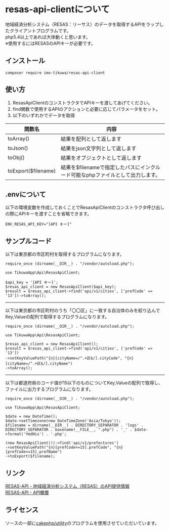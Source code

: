 # resas-api-clientについて
地域経済分析システム（RESAS：リーサス）のデータを取得するAPIをラップしたクライアントプログラムです。  
php5.4以上であれば大体動くと思います。  
※使用するにはRESASのAPIキーが必要です。  

## インストール
```
composer require imo-tikuwa/resas-api-client
```

## 使い方

1. ResasApiClientのコンストラクタでAPIキーを渡してあげてください。
2. find関数で使用するAPIのアクションと必要に応じてパラメータをセット。
3. 以下のいずれかでデータを取得

|関数名|内容|
|---|---|
|toArray()|結果を配列として返します|
|toJson()|結果をjson文字列として返します|
|toObj()|結果をオブジェクトとして返します|
|toExport($filename)|結果を$filenameで指定したパスにインクルード可能なphpファイルとして出力します。|

## .envについて
以下の環境変数を作成しておくことでResasApiClientのコンストラクタ呼び出しの際にAPIキーを渡すことを省略できます。
```
ENV_RESAS_API_KEY="[API キー]"
```

## サンプルコード
以下は東京都の市区町村を取得するプログラムになります。
```
require_once (dirname(__DIR__) . "/vendor/autoload.php");

use TikuwaApp\Api\ResasApiClient;

$api_key = '[API キー]';
$resas_api_client = new ResasApiClient($api_key);
$result = $resas_api_client->find('api/v1/cities', ['prefCode' => '13'])->toArray();
```

---
以下は東京都の市区町村のうち「〇〇区」に一致する自治体のみを絞り込んでKey,Valueの配列で取得するプログラムになります。
```
require_once (dirname(__DIR__) . "/vendor/autoload.php");

use TikuwaApp\Api\ResasApiClient;

$resas_api_client = new ResasApiClient();
$result = $resas_api_client->find('api/v1/cities', ['prefCode' => '13'])
->setKeyValuePath("{n}[cityName=/^.+区$/].cityCode", "{n}[cityName=/^.+区$/].cityName")
->toArray();
```

---
以下は都道府県のコード値が15以下のものについてKey,Valueの配列で取得し、ファイルに出力するプログラムになります。
```
require_once (dirname(__DIR__) . "/vendor/autoload.php");

use TikuwaApp\Api\ResasApiClient;

$date = new DateTime();
$date->setTimezone(new DateTimeZone('Asia/Tokyo'));
$filename = dirname(__DIR__) . DIRECTORY_SEPARATOR . 'logs' . DIRECTORY_SEPARATOR . basename(__FILE__, ".php") . '_' . $date->format('YmdHis') . '.php';

(new ResasApiClient())->find('api/v1/prefectures')
->setKeyValuePath("{n}[prefCode<=15].prefCode", "{n}[prefCode<=15].prefName")
->toExport($filename);
```

## リンク
[RESAS-API - 地域経済分析システム（RESAS）のAPI提供情報](https://opendata.resas-portal.go.jp/)  
[RESAS-API - API概要](https://opendata.resas-portal.go.jp/docs/api/v1/index.html)

## ライセンス
ソースの一部に[cakephp/utility](https://github.com/cakephp/utility)のプログラムを使用させていただいています。
